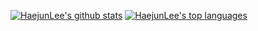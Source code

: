 [![HaejunLee's github stats](https://github-readme-stats.vercel.app/api?username=HarryHaejunLee&theme=blue-green)](https://github.com/anuraghazra/github-readme-stats) [![HaejunLee's top languages](https://github-readme-stats.vercel.app/api/top-langs/?username=HarryHaejunLee&theme=blue-green)](https://github.com/anuraghazra/github-readme-stats)

<!--
**HarryHaejunLee/HarryHaejunLee** is a ✨ _special_ ✨ repository because its `README.md` (this file) appears on your GitHub profile.

Here are some ideas to get you started:

- 🔭 I’m currently working on ...
- 🌱 I’m currently learning ...
- 👯 I’m looking to collaborate on ...
- 🤔 I’m looking for help with ...
- 💬 Ask me about ...
- 📫 How to reach me: ...
- 😄 Pronouns: ...
- ⚡ Fun fact: ...
-->
